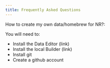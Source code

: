```yaml
---
title: Frequently Asked Questions
---
```



How to create my own data/homebrew for NR?:

You will need to: 
-  Install the Data Editor (link)
-  Install the local Builder (link)
-  Install git
-  Create a github account
